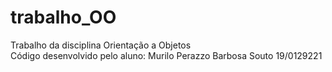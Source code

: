 # trabalho_OO
Trabalho da disciplina Orientação a Objetos<br/>
Código desenvolvido pelo aluno: Murilo Perazzo Barbosa Souto 19/0129221
